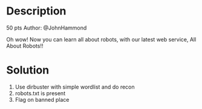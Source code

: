 # Description
50 pts
Author: @JohnHammond

Oh wow! Now you can learn all about robots, with our latest web service, All About Robots!!

# Solution
1. Use dirbuster with simple wordlist and do recon
2. robots.txt is present
3. Flag on banned place
